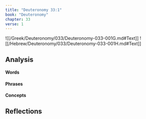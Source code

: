 ```yaml
---
title: "Deuteronomy 33:1"
book: "Deuteronomy"
chapter: 33
verse: 1
---
```

![[/Greek/Deuteronomy/033/Deuteronomy-033-001G.md#Text]]
![[/Hebrew/Deuteronomy/033/Deuteronomy-033-001H.md#Text]]

## Analysis

#### Words

#### Phrases

#### Concepts

## Reflections
